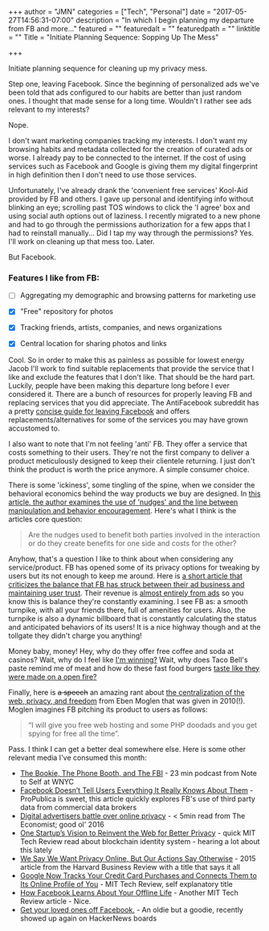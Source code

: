 +++
author = "JMN"
categories = ["Tech", "Personal"]
date = "2017-05-27T14:56:31-07:00"
description = "In which I begin planning my departure from FB and more..."
featured = ""
featuredalt = ""
featuredpath = ""
linktitle = ""
Title = "Initiate Planning Sequence: Sopping Up The Mess"

+++

Initiate planning sequence for cleaning up my privacy mess.

Step one, leaving Facebook. Since the beginning of personalized ads we've been told that ads configured to our habits are better than just random ones. I thought that made sense for a long time. Wouldn't I rather see ads relevant to my interests?

Nope. 

I don't want marketing companies tracking my interests. I don't want my browsing habits and metadata collected for the creation of curated ads or worse. I already pay to be connected to the internet. If the cost of using services such as Facebook and Google is giving them my digital fingerprint in high definition then I don't need to use those services.

Unfortunately, I've already drank the 'convenient free services' Kool-Aid provided by FB and others. I gave up personal and identifying info without blinking an eye; scrolling past TOS windows to click the 'I agree' box and using social auth options out of laziness. I recently migrated to a new phone and had to go through the permissions authorization for a few apps that I had to reinstall manually... Did I tap my way through the permissions? Yes. I'll work on cleaning up that mess too. Later.

But Facebook. 

### Features I like from FB:

- [ ] Aggregating my demographic and browsing patterns for marketing use

- [x] "Free" repository for photos

- [x] Tracking friends, artists, companies, and news organizations

- [x] Central location for sharing photos and links

Cool. So in order to make this as painless as possible for lowest energy Jacob I'll work to find suitable replacements that provide the service that I like and exclude the features that I don't like. That should be the hard part. Luckily, people have been making this departure long before I ever considered it. There are a bunch of resources for properly leaving FB and replacing services that you did appreciate. The AntiFacebook subreddit has a pretty [concise guide for leaving Facebook](https://np.reddit.com/r/AntiFacebook/wiki/guide) and offers replacements/alternatives for some of the services you may have grown accustomed to.

I also want to note that I'm not feeling 'anti' FB. They offer a service that costs something to their users. They're not the first company to deliver a product meticulously designed to keep their clientele returning. I just don't think the product is worth the price anymore. A simple consumer choice.

There is some 'ickiness', some tingling of the spine, when we consider the behavioral economics behind the way products we buy are designed. In [this article, the author examines the use of 'nudges' and the line between manipulation and behavior encouragement](https://hbr.org/2017/04/uber-shows-how-not-to-apply-behavioral-economics). Here's what I think is the articles core question: 

>Are the nudges used to benefit both parties involved in the interaction or do they create benefits for one side and costs for the other?

Anyhow, that's a question I like to think about when considering any service/product. FB has opened some of its privacy options for tweaking by users but its not enough to keep me around. Here is [a short article that criticizes the balance that FB has struck between their ad business and maintaining user trust](https://www.forbes.com/sites/thomasbrewster/2016/06/29/facebook-location-tracking-friend-games). Their revenue is [almost entirely from ads](http://www.reuters.com/article/us-facebook-revenue-idUSKBN1802U7) so you know this is balance they're constantly examining. I see FB as: a smooth turnpike, with all your friends there, full of amenities for users. Also, the turnpike is also a dynamic billboard that is constantly calculating the status and anticipated behaviors of its users! It is a nice highway though and at the tollgate they didn't charge you anything!

Money baby, money! Hey, why do they offer free coffee and soda at casinos? Wait, why do I feel like [I'm winning?](https://www.youtube.com/watch?v=HhD559YCDag) Wait, why does Taco Bell's paste remind me of meat and how do these fast food burgers [taste like they were made on a open fire?](http://www.pbs.org/pov/foodinc/excerpt-fast-food-nation/3/)

Finally, here is ~~a speech~~ an amazing rant about [the centralization of the web, privacy, and freedom](https://www.softwarefreedom.org/events/2010/isoc-ny/FreedomInTheCloud-transcript.html) from Eben Moglen that was given in 2010(!). Moglen imagines FB pitching its product to users as follows:

>“I will give you free web hosting and some PHP doodads and you get spying for free all the time”.

Pass. I think I can get a better deal somewhere else. Here is some other relevant media I've consumed this month:

- [The Bookie, The Phone Booth, and The FBI](http://www.wnyc.org/story/fourth-amendment-privacy/) - 23 min podcast from Note to Self at WNYC
- [Facebook Doesn’t Tell Users Everything It Really Knows About Them](https://www.propublica.org/article/facebook-doesnt-tell-users-everything-it-really-knows-about-them) - ProPublica is sweet, this article quickly explores FB's use of third party data from commercial data brokers
- [Digital advertisers battle over online privacy](http://www.economist.com/news/business/21709584-escalating-fight-over-users-data-and-targeted-ads-digital-advertisers-battle-over-online) - < 5min read from The Economist; good ol' 2016
- [One Startup’s Vision to Reinvent the Web for Better Privacy](https://www.technologyreview.com/s/603352/one-startups-vision-to-reinvent-the-web-for-better-privacy/) - quick MIT Tech Review read about blockchain identity system - hearing a lot about this lately
- [We Say We Want Privacy Online, But Our Actions Say Otherwise](https://hbr.org/2015/10/we-say-we-want-privacy-online-but-our-actions-say-otherwise) - 2015 article from the Harvard Business Review with a title that says it all
- [Google Now Tracks Your Credit Card Purchases and Connects Them to Its Online Profile of You](https://www.technologyreview.com/s/607938/google-now-tracks-your-credit-card-purchases-and-connects-them-to-its-online-profile-of-you/) - MIT Tech Review, self explanatory title
- [How Facebook Learns About Your Offline Life](https://www.technologyreview.com/s/603283/how-facebook-learns-about-your-offline-life/) - Another MIT Tech Review article - Nice.
- [Get your loved ones off Facebook.](http://www.salimvirani.com/facebook/) - An oldie but a goodie, recently showed up again on HackerNews boards
